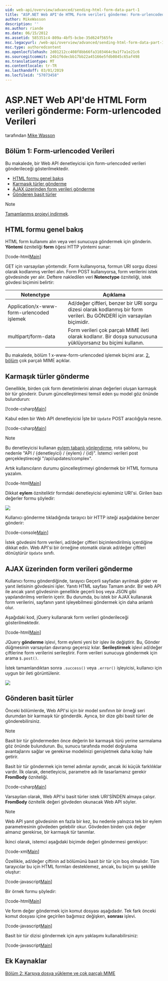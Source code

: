 ```yaml
---
uid: web-api/overview/advanced/sending-html-form-data-part-1
title: "ASP.NET Web API'de HTML Form verileri gönderme: Form-urlencoded verileri | Microsoft Docs"
author: MikeWasson
description: ''
ms.author: riande
ms.date: 06/15/2012
ms.assetid: 585351c4-809a-4bf5-bcbe-35d624f565fe
msc.legacyurl: /web-api/overview/advanced/sending-html-form-data-part-1
msc.type: authoredcontent
ms.openlocfilehash: 2d01212cc408f8bb66fa3103464c9a1f7a1e21c6
ms.sourcegitcommit: 24b1f6decbb17bb22a45166e5fdb0845c65af498
ms.translationtype: MT
ms.contentlocale: tr-TR
ms.lasthandoff: 03/01/2019
ms.locfileid: "57073458"
---
```

<a name="sending-html-form-data-in-aspnet-web-api-form-urlencoded-data"></a>ASP.NET Web API'de HTML Form verileri gönderme: Form-urlencoded Verileri
====================
tarafından [Mike Wasson](https://github.com/MikeWasson)

## <a name="part-1-form-urlencoded-data"></a>Bölüm 1: Form-urlencoded Verileri

Bu makalede, bir Web API denetleyicisi için form-urlencoded verileri gönderileceği gösterilmektedir.

- [HTML formu genel bakış](#overview_of_html_forms)
- [Karmaşık türler gönderme](#sending_complex_types)
- [AJAX üzerinden form verileri gönderme](#sending_form_data_via_ajax)
- [Gönderen basit türler](#sending_simple_types)

> [!NOTE]
> [Tamamlanmış projeyi indirmek](https://code.msdn.microsoft.com/ASPNET-Web-API-Sending-a6f9d007).


<a id="overview_of_html_forms"></a>
## <a name="overview-of-html-forms"></a>HTML formu genel bakış

HTML form kullanımı alın veya veri sunucuya göndermek için gönderin. **Yöntemi** özniteliği **form** öğesi HTTP yöntemi sunar:

[!code-html[Main](sending-html-form-data-part-1/samples/sample1.html)]

GET için varsayılan yöntemdir. Form kullanıyorsa, formun URI sorgu dizesi olarak kodlanmış verileri alın. Form POST kullanıyorsa, form verilerini istek gövdesinde yer alır. Deftere nakledilen veri **Notenctype** özniteliği, istek gövdesi biçimini belirtir:

| Notenctype | Açıklama |
| --- | --- |
| Application/x-www-form-urlencoded işlemek | Ad/değer çiftleri, benzer bir URI sorgu dizesi olarak kodlanmış bir form verileri. Bu GÖNDERİ için varsayılan biçimidir. |
| multipart/form-data | Form verileri çok parçalı MIME ileti olarak kodlanır. Bir dosya sunucusuna yüklüyorsanız bu biçimi kullanın. |

Bu makalede, bölüm 1 x-www-form-urlencoded işlemek biçimi arar. [2. bölüm](sending-html-form-data-part-2.md) çok parçalı MIME açıklar.

<a id="sending_complex_types"></a>
## <a name="sending-complex-types"></a>Karmaşık türler gönderme

Genellikle, birden çok form denetimlerini alınan değerleri oluşan karmaşık bir tür gönderir. Durum güncelleştirmesi temsil eden şu model göz önünde bulundurun:

[!code-csharp[Main](sending-html-form-data-part-1/samples/sample2.cs)]

Kabul eden bir Web API denetleyicisi İşte bir `Update` POST aracılığıyla nesne.

[!code-csharp[Main](sending-html-form-data-part-1/samples/sample3.cs)]

> [!NOTE]
> Bu denetleyicisi kullanan [eylem tabanlı yönlendirme](../web-api-routing-and-actions/routing-in-aspnet-web-api.md#routing_by_action_name), rota şablonu, bu nedenle &quot;API / {denetleyici} / {eylem} / {id}&quot;. İstemci verileri post gerçekleştireceği &quot;/api/updates/complex&quot;.


Artık kullanıcıların durumu güncelleştirmeyi göndermek bir HTML formuna yazalım.

[!code-html[Main](sending-html-form-data-part-1/samples/sample4.html)]

Dikkat **eylem** özniteliktir formdaki denetleyicisi eylemimiz URI'si. Girilen bazı değerler formu şöyledir:

![](sending-html-form-data-part-1/_static/image1.png)

Kullanıcı gönderme tıkladığında tarayıcı bir HTTP isteği aşağıdakine benzer gönderir:

[!code-console[Main](sending-html-form-data-part-1/samples/sample5.cmd)]

İstek gövdesini form verileri, ad/değer çiftleri biçimlendirilmiş içerdiğine dikkat edin. Web API'si bir örneğine otomatik olarak ad/değer çiftleri dönüştürür `Update` sınıfı.

<a id="sending_form_data_via_ajax"></a>
## <a name="sending-form-data-via-ajax"></a>AJAX üzerinden form verileri gönderme

Kullanıcı formu gönderdiğinde, tarayıcı Geçerli sayfadan ayrılmak gider ve yanıt iletisinin gövdesini işler. Yanıtı HTML sayfası Tamam andır. Bir web API ile ancak yanıt gövdesinin genellikle geçerli boş veya JSON gibi yapılandırılmış verilerin içerir. Bu durumda, bu istek bir AJAX kullanarak form verilerini, sayfanın yanıt işleyebilmesi göndermek için daha anlamlı olur.

Aşağıdaki kod, jQuery kullanarak form verileri gönderileceği gösterilmektedir.

[!code-html[Main](sending-html-form-data-part-1/samples/sample6.html)]

JQuery **gönderme** işlevi, form eylemi yeni bir işlev ile değiştirir. Bu, Gönder düğmesinin varsayılan davranışı geçersiz kılar. **Serileştirmek** işlevi ad/değer çiftlerine form verilerini serileştirir. Form verileri sunucuya göndermek için arama `$.post()`.

İstek tamamlandıktan sonra `.success()` veya `.error()` işleyicisi, kullanıcı için uygun bir ileti görüntülenir.

![](sending-html-form-data-part-1/_static/image2.png)

<a id="sending_simple_types"></a>
## <a name="sending-simple-types"></a>Gönderen basit türler

Önceki bölümlerde, Web API'si için bir model sınıfının bir örneği seri durumdan bir karmaşık tür gönderdik. Ayrıca, bir dize gibi basit türler de gönderebilirsiniz.

> [!NOTE]
> Basit bir tür göndermeden önce değerin bir karmaşık türü yerine sarmalama göz önünde bulundurun. Bu, sunucu tarafında model doğrulama avantajlarını sağlar ve gerekirse modelinizi genişletmek daha kolay hale getirir.


Basit bir tür göndermek için temel adımlar aynıdır, ancak iki küçük farklılıklar vardır. İlk olarak, denetleyicisi, parametre adı ile tasarlamanız gerekir **FromBody** özniteliği.

[!code-csharp[Main](sending-html-form-data-part-1/samples/sample7.cs?highlight=3)]

Varsayılan olarak, Web API'si basit türler istek URI'SİNDEN almaya çalışır. **FromBody** öznitelik değeri gövdeden okunacak Web API söyler.

> [!NOTE]
> Web API yanıt gövdesinin en fazla bir kez, bu nedenle yalnızca tek bir eylem parametresinin gövdeden gelebilir okur. Gövdeden birden çok değer almanız gerekirse, bir karmaşık tür tanımlar.


İkinci olarak, istemci aşağıdaki biçimde değeri göndermesi gerekiyor:

[!code-xml[Main](sending-html-form-data-part-1/samples/sample8.xml)]

Özellikle, ad/değer çiftinin ad bölümünü basit bir tür için boş olmalıdır. Tüm tarayıcılar bu için HTML formları desteklemez, ancak, bu biçim şu şekilde oluştur:

[!code-javascript[Main](sending-html-form-data-part-1/samples/sample9.js)]

Bir örnek formu şöyledir:

[!code-html[Main](sending-html-form-data-part-1/samples/sample10.html)]

Ve form değer göndermek için komut dosyası aşağıdadır. Tek fark önceki komut dosyası içine geçirilen bağımsız değişken, **sonrası** işlevi.

[!code-javascript[Main](sending-html-form-data-part-1/samples/sample11.js?highlight=2)]

Basit bir tür dizisi göndermek için aynı yaklaşımı kullanabilirsiniz:

[!code-javascript[Main](sending-html-form-data-part-1/samples/sample12.js)]

## <a name="additional-resources"></a>Ek Kaynaklar

[Bölüm 2: Karşıya dosya yükleme ve çok parçalı MIME](sending-html-form-data-part-2.md)
